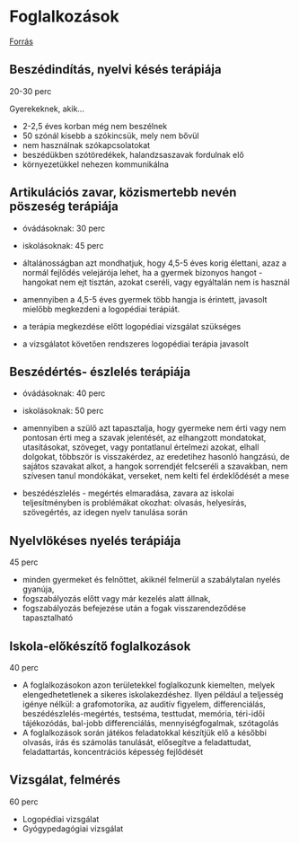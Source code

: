 # Foglalkozások

[Forrás](https://logopediai-terapiak-veszpremben.webnode.hu/szolgaltatasok/)

## Beszédindítás, nyelvi késés terápiája

20-30 perc

Gyerekeknek, akik...

- 2-2,5 éves korban még nem beszélnek
- 50 szónál kisebb a szókincsük, mely nem bővül
- nem használnak szókapcsolatokat
- beszédükben szótöredékek, halandzsaszavak fordulnak elő
- környezetükkel nehezen kommunikálna

## Artikulációs zavar, közismertebb nevén pöszeség terápiája

- óvádásoknak: 30 perc
- iskolásoknak: 45 perc

- általánosságban azt mondhatjuk, hogy 4,5-5 éves korig élettani, azaz a normál fejlődés velejárója lehet, ha a gyermek bizonyos hangot - hangokat nem ejt tisztán, azokat cseréli, vagy egyáltalán nem is használ
- amennyiben a 4,5-5 éves gyermek több hangja is érintett, javasolt mielőbb megkezdeni a logopédiai terápiát.  
- a terápia megkezdése előtt logopédiai vizsgálat szükséges
- a vizsgálatot követően rendszeres logopédiai terápia javasolt

## Beszédértés- észlelés terápiája

- óvádásoknak: 40 perc
- iskolásoknak: 50 perc

- amennyiben a szülő azt tapasztalja, hogy gyermeke nem érti vagy nem pontosan érti meg a szavak jelentését, az elhangzott mondatokat, utasításokat, szöveget, vagy pontatlanul értelmezi azokat, elhall dolgokat, többször is visszakérdez, az eredetihez hasonló hangzású, de sajátos szavakat alkot, a hangok sorrendjét felcseréli a szavakban, nem szívesen tanul mondókákat, verseket, nem kelti fel érdeklődését a mese
- beszédészlelés - megértés elmaradása, zavara az iskolai teljesítményben is problémákat okozhat: olvasás, helyesírás, szövegértés, az idegen nyelv tanulása során

## Nyelvlökéses nyelés terápiája

45 perc

- minden gyermeket és felnőttet, akiknél felmerül a szabálytalan nyelés gyanúja,
- fogszabályozás előtt vagy már kezelés alatt állnak,
- fogszabályozás befejezése után a fogak visszarendeződése tapasztalható

## Iskola-előkészítő foglalkozások

40 perc

- A foglalkozásokon azon területekkel foglalkozunk kiemelten, melyek elengedhetetlenek a sikeres iskolakezdéshez. Ilyen például a teljesség igénye nélkül: a grafomotorika, az auditív figyelem, differenciálás, beszédészlelés-megértés, testséma, testtudat, memória, téri-idői tájékozódás, bal-jobb differenciálás, mennyiségfogalmak, szótagolás
- A foglalkozások során játékos feladatokkal készítjük elő a későbbi olvasás, írás és számolás tanulását, elősegítve a feladattudat, feladattartás, koncentrációs képesség fejlődését

## Vizsgálat, felmérés

60 perc

- Logopédiai vizsgálat
- Gyógypedagógiai vizsgálat
